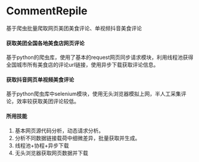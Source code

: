 # CommentRepile
 基于爬虫批量爬取网页美团美食评论、单视频抖音美食评论



#### 获取美团全国各地美食店网页评论

基于python的爬虫库，使用了基本的request网页同步请求模块，利用线程池获得全国城市所有美食店的评论url链接，使用异步下载获取评论信息。



#### 获取抖音网页单视频美食评论

基于python爬虫库中selenium模块，使用无头浏览器模拟上网，半人工采集评论，效率较获取美团评论较低。



#### 所用技能

1. 基本网页源代码分析，动态请求分析。
2. 分析不同数据链接载荷中细微差异，批量获取并生成。
3. 线程池+协程+异步下载
4. 无头浏览器获取网页数据并下载
